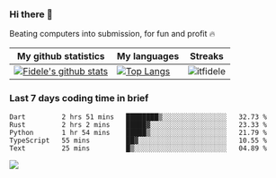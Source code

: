 ### Hi there 👋
<p>Beating computers into submission, for fun and profit 🔥</p>

|My github statistics|My languages|Streaks|
|-|-|-|
|[![Fidele's github stats](https://github-readme-stats.vercel.app/api?username=itfidele&count_private=true&show_icons=true&theme=dark&hide_title=true)](https://github.com/itfidele)|[![Top Langs](https://github-readme-stats.vercel.app/api/top-langs/?username=itfidele&show_icons=true&langs_count=10&theme=dark&layout=compact&hide_title=true)](https://github.com/itfidele)|![itfidele](https://github-readme-streak-stats.herokuapp.com/?user=itfidele&theme=dark)

### Last 7 days coding time in brief
<!--START_SECTION:waka-->

```text
Dart         2 hrs 51 mins   ████████▒░░░░░░░░░░░░░░░░   32.73 %
Rust         2 hrs 2 mins    █████▓░░░░░░░░░░░░░░░░░░░   23.33 %
Python       1 hr 54 mins    █████▒░░░░░░░░░░░░░░░░░░░   21.79 %
TypeScript   55 mins         ██▓░░░░░░░░░░░░░░░░░░░░░░   10.55 %
Text         25 mins         █▒░░░░░░░░░░░░░░░░░░░░░░░   04.89 %
```

<!--END_SECTION:waka-->

![](https://komarev.com/ghpvc/?username=itfidele)
